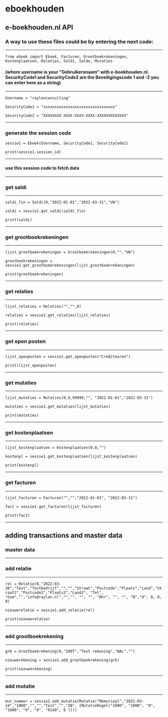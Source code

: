 # eboekhouden
e-boekhouden.nl API
---

### A way to use these files could be by entering the next code:

---

`from eboek import Eboek, Facturen, Grootboekrekeningen, Kostenplaatsen, Relaties, Saldi, Saldo, Mutaties`

#### (where username is your "Gebruikersnaam" with e-boekhouden.nl. SecurityCode1 and SecurityCode2 are the Beveiligingscode 1 and -2 you can enter here as a string)
---

`Username = "raylanconsulting"`

`SecurityCode1 = "xxxxxxxxxxxxxxxxxxxxxxxxxxxxxxxx"`

`SecurityCode2 = "XXXXXXXX-XXXX-XXXX-XXXX-XXXXXXXXXXXXX"`

---

### generate the session code
`sessie1 = Eboek(Username, SecurityCode1, SecurityCode2)`

`print(sessie1.session_id)`

---

#### use this session code to fetch data
---
### get saldi
---

`saldi_fin = Saldi(0,"2022-01-01","2022-03-31","VW")`

`saldi = sessie1.get_saldi(saldi_fin)`

`print(saldi)`

---
### get grootboekrekeningen
---
`lijst_grootboekrekeningen = Grootboekrekeningen(0,"","VW")`

`grootboekrekeningen = sessie1.get_grootboekrekeningen(lijst_grootboekrekeningen)`

`print(grootboekrekeningen)`

---
### get relaties
---

`lijst_relaties = Relaties("","",0)`

`relaties = sessie1.get_relaties(lijst_relaties)`

`print(relaties)`

---

### get open posten

---

`lijst_openposten = sessie1.get_openposten("Crediteuren")`

`print(lijst_openposten)`

---

### get mutaties
---
`lijst_mutaties = Mutaties(0,0,99999,"", "2022-01-01","2022-03-31")`

`mutaties = sessie1.get_mutaties(lijst_mutaties)`

`print(mutaties)`

---
### get kostenplaatsen
---
`lijst_kostenplaatsen = Kostenplaatsen(0,0,"")`

`kostenpl = sessie1.get_kostenplaatsen(lijst_kostenplaatsen)`

`print(kostenpl)`

---

### get facturen
---

`lijst_facturen = Facturen("","","2022-01-01", "2022-03-31")`

`fact = sessie1.get_facturen(lijst_facturen)`

`print(fact)`

---

## adding transactions and master data
### master data
---

### add relatie
---

`rel = Relatie(0,"2022-03-30","Test","Testbedrijf","","","Straat","Postcode","Plaats","Land","Straat2","Postcode2","Plaats2","Land2", "Tel", "Gsm","","info@raylan.nl","","", "", "", "Dhr", "", "", "B","0", 0, 0, 0)`

`nieuwerelatie = sessie1.add_relatie(rel)`

`print(nieuwerelatie)`

---
### add grootboekrekening
---

`grb = Grootboekrekening(0,"100T","Test rekening","BAL","")`

`nieuwerekening = sessie1.add_grootboekrekening(grb)`

`print(nieuwerekening)`

---
### add mutatie
---

`mut_nummer = sessie1.add_mutatie(Mutatie("Memoriaal","2021-03-24","1000","","","Test","","IN", [MutatieRegel("1000", "1000", "0", "1000", "0", "0", "0140", 0 )]))`
